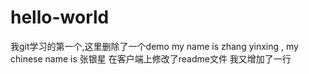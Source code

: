 ﻿# hello-world
我git学习的第一个,这里删除了一个demo
my name is zhang yinxing , my chinese name is 张银星
在客户端上修改了readme文件
我又增加了一行
